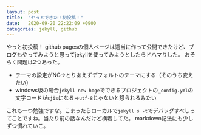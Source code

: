 ```yaml
---
layout: post
title:  "やっとできた！初投稿！"
date:   2020-09-20 22:22:09 +0900
categories: jekyll, github
---
```

やっと初投稿！
github pagesの個人ページは適当に作って公開できたけど、ブログもやってみようと思ってjekyllを使ってみようとしたらドハマりした。
おそらく問題は2つあった。
* テーマの設定がNG→とりあえずデフォルトのテーマにする（そのうち変えたい）
* windows版の場合`jekyll new hoge`でできるプロジェクトの`_config.yml`の文字コードが`sjis`になる→`utf-8`じゃないと怒られるみたい

これも一つ勉強ですな。こまったらローカルで`jekyll s -t`でデバッグすべしってことですね。当たり前の話なんだけど横着してた。
markdown記法にも少しずつ慣れていこ。